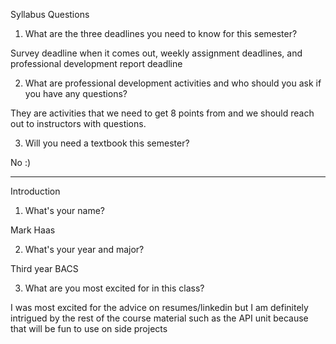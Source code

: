 Syllabus Questions

1. What are the three deadlines you need to know for this semester?

Survey deadline when it comes out, weekly assignment deadlines, and professional development report deadline

2. What are professional development activities and who should you ask if you have any questions?

They are activities that we need to get 8 points from and we should reach out to instructors with questions.

3. Will you need a textbook this semester?

No :)

-----------------------------------------------------------------------------------------------------------------------

Introduction

1. What's your name?

Mark Haas

2. What's your year and major?

Third year BACS

3. What are you most excited for in this class?

I was most excited for the advice on resumes/linkedin but I am definitely intrigued by the rest of the course material such as the API unit because that will be fun to use on side projects
